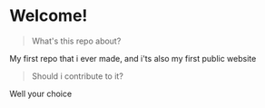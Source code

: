 # Welcome!

> What's this repo about?

My first repo that i ever made, and i'ts also my first public website

> Should i contribute to it?

Well your choice

